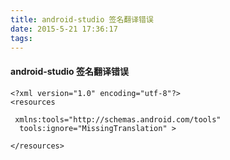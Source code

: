 ```yaml
---
title: android-studio 签名翻译错误
date: 2015-5-21 17:36:17
tags:
---
```

#### android-studio 签名翻译错误

```
<?xml version="1.0" encoding="utf-8"?>
<resources

 xmlns:tools="http://schemas.android.com/tools"
  tools:ignore="MissingTranslation" >

</resources>
```